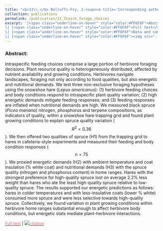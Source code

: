 ```yaml
---
title: "<b>11\\.</b> Balluffi-Fry, J.<sup><a title='Corresponding author'>✉</a></sup>, Leroux, S.J., Wiersma, Y.F., Richmond, I.C., Heckford, T.H., <u>Rizzuto, M.</u>, Kennah, J.L., Vander Wal, E. (2021) **Integrating plant stoichiometry and feeding experiments: state-dependent forage choice and its implications on body mass.** Oecologia."
collection: publications
permalink: /publication/11_Stoich_forage_choices
excerpt: '[<span class="underline-on-hover" style="color:#FF6F6F">Abstract</span>](../publication/11_Stoich_forage_choices)
\| [<span class="underline-on-hover" style="color:#FF6F6F">Full text</span>](https://rdcu.be/cAY5a)
\| [<span class="underline-on-hover" style="color:#FF6F6F">Data and code</span>](https://github.com/jballuffi/stoichiometry_cafexperiments)
\| [<span class="underline-on-hover" style="color:#FF6F6F"><img src="../images/bibtex.svg">citation</span>](../bibtex/11_Stoich_forage_choices.bib)'
---
```


### Abstract:

Intraspecific feeding choices comprise a large portion of herbivore foraging decisions. Plant resource quality is heterogeneously distributed, affected by nutrient availability and growing conditions. Herbivores navigate landscapes, foraging not only according to food qualities, but also energetic and nutritional demands. We test three non-exclusive foraging hypotheses using the snowshoe hare (<i>Lepus americanus</i>): (1) herbivore feeding choices and body conditions respond to intraspecific plant quality variation; (2) high energetic demands mitigate feeding responses; and (3) feeding responses are inflated when nutritional demands are high. We measured black spruce (<i>Picea mariana</i>) nitrogen, phosphorus and terpene compositions, as indicators of quality, within a snowshoe hare trapping grid and found plant growing conditions to explain spruce quality variation ($$R^2  <  0.36$$). We then offered two qualities of spruce (H1) from the trapping grid to hares in cafeteria-style experiments and measured their feeding and body condition responses ($$n  =  75$$). We proxied energetic demands (H2) with ambient temperature and coat insulation (% white coat) and nutritional demands (H3) with the spruce quality (nitrogen and phosphorus content) in home ranges. Hares with the strongest preference for high-quality spruce lost on average 2.2% less weight than hares who ate the least high-quality spruce relative to low-quality spruce. The results supported our energetic predictions as follows: hares in colder temperatures and with less-insulative coats (lower % white) consumed more spruce and were less selective towards high-quality spruce. Collectively, we found variation in plant growing conditions within herbivore home ranges substantial enough to affect herbivore body conditions, but energetic stats mediate plant–herbivore interactions.


[<span class="underline-on-hover" style="color:#FF6F6F">Full text</span>](https://rdcu.be/cAY5a)
\| [<span class="underline-on-hover" style="color:#FF6F6F"><img src="../images/bibtex.svg">citation</span>](../bibtex/11_Stoich_forage_choices.bib)
